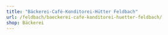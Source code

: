 ```yaml
---
title: "Bäckerei-Café-Konditorei-Hütter Feldbach"
url: /feldbach/baeckerei-cafe-konditorei-huetter-feldbach/
shop: Bäckerei
---
```

